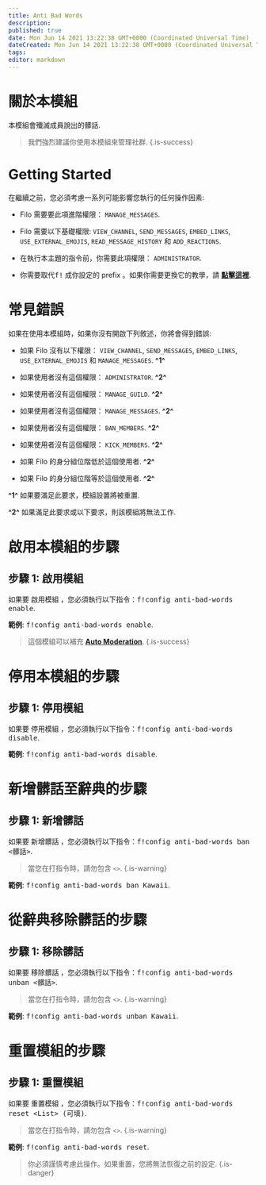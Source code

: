 ```yaml
---
title: Anti Bad Words
description:
published: true
date: Mon Jun 14 2021 13:22:38 GMT+0000 (Coordinated Universal Time)
dateCreated: Mon Jun 14 2021 13:22:38 GMT+0000 (Coordinated Universal Time)
tags:
editor: markdown
---
```


# 關於本模組

本模組會殲滅成員說出的髒話.

> 我們強烈建議你使用本模組來管理社群.
{.is-success}

# Getting Started

在繼續之前，您必須考慮一系列可能影響您執行的任何操作因素:

- Filo 需要要此項進階權限： ``MANAGE_MESSAGES``.

- Filo 需要以下基礎權限: ``VIEW_CHANNEL``, ``SEND_MESSAGES``, ``EMBED_LINKS``, ``USE_EXTERNAL_EMOJIS``, ``READ_MESSAGE_HISTORY`` 和 ``ADD_REACTIONS``.

- 在執行本主題的指令前，你需要此項權限： ``ADMINISTRATOR``.

- 你需要取代<kbd>f!</kbd> 成你設定的 prefix 。如果你需要更換它的教學，請 **[點擊這裡](https://wiki.filobot.xyz/zh-Tw/modules/prefix)**.

# 常見錯誤

如果在使用本模組時，如果你沒有開啟下列敘述，你將會得到錯誤:

- 如果 Filo 沒有以下權限： ``VIEW_CHANNEL``, ``SEND_MESSAGES``, ``EMBED_LINKS``, ``USE_EXTERNAL_EMOJIS`` 和 ``MANAGE_MESSAGES``. **^1^**

- 如果使用者沒有這個權限： ``ADMINISTRATOR``. **^2^**

- 如果使用者沒有這個權限： ``MANAGE_GUILD``. **^2^**

- 如果使用者沒有這個權限： ``MANAGE_MESSAGES``. **^2^**

- 如果使用者沒有這個權限： ``BAN_MEMBERS``. **^2^**

- 如果使用者沒有這個權限： ``KICK_MEMBERS``. **^2^**

- 如果 Filo 的身分組位階低於這個使用者. **^2^**

- 如果 Filo 的身分組位階等於這個使用者. **^2^**

**^1^** 如果要滿足此要求，模組設置將被重置.

**^2^** 如果滿足此要求或以下要求，則該模組將無法工作.

# 啟用本模組的步驟

## **步驟 1**: 啟用模組

如果要 啟用模組 ，您必須執行以下指令：<kbd>f!config anti-bad-words enable</kbd>.

**範例**: <kbd>f!config anti-bad-words enable</kbd>.

> 這個模組可以補充 **[Auto Moderation](https://wiki.filobot.xyz/zh-Tw/modules/auto-moderation)**.
{.is-success}

# 停用本模組的步驟

## **步驟 1**: 停用模組

如果要 停用模組 ，您必須執行以下指令：<kbd>f!config anti-bad-words disable</kbd>.

**範例**: <kbd>f!config anti-bad-words disable</kbd>.

# 新增髒話至辭典的步驟

## **步驟 1**: 新增髒話

如果要 新增髒話 ，您必須執行以下指令：<kbd>f!config anti-bad-words ban \<髒話></kbd>.

> 當您在打指令時，請勿包含 ``<>``.
{.is-warning}

**範例**: <kbd>f!config anti-bad-words ban Kawaii</kbd>.

# 從辭典移除髒話的步驟

## **步驟 1**: 移除髒話

如果要 移除髒話 ，您必須執行以下指令：<kbd>f!config anti-bad-words unban \<髒話></kbd>.

> 當您在打指令時，請勿包含 ``<>``.
{.is-warning}

**範例**: <kbd>f!config anti-bad-words unban Kawaii</kbd>.

# 重置模組的步驟

## **步驟 1**: 重置模組

如果要 重置模組 ，您必須執行以下指令：<kbd>f!config anti-bad-words reset \<List> (可填)</kbd>.

> 當您在打指令時，請勿包含 ``<>``.
{.is-warning}

**範例**: <kbd>f!config anti-bad-words reset</kbd>.

> 你必須謹慎考慮此操作。如果重置，您將無法恢復之前的設定.
{.is-danger}
